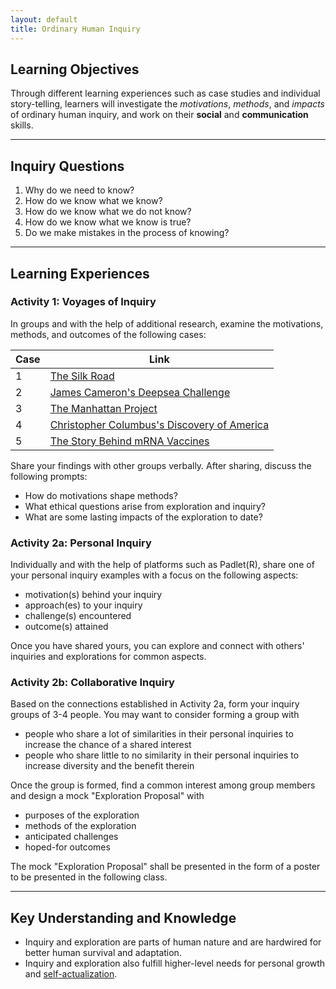 ```yaml
---
layout: default
title: Ordinary Human Inquiry
---
```


## Learning Objectives
Through different learning experiences such as case studies and individual story-telling, learners will investigate the *motivations*, *methods*, and *impacts* of ordinary human inquiry, and work on their **social** and **communication** skills.

---

## Inquiry Questions
1. Why do we need to know?
2. How do we know what we know?
3. How do we know what we do not know?
4. How do we know what we know is true?
5. Do we make mistakes in the process of knowing?

---

## Learning Experiences
### Activity 1: Voyages of Inquiry 
In groups and with the help of additional research, examine the motivations, methods, and outcomes of the following cases:

|    Case    |    Link    |
| ---------- | ---------- |
| 1 | [The Silk Road](https://www.youtube.com/watch?v=vn3e37VWc0k&ab_channel=TED-Ed) |
| 2 | [James Cameron's Deepsea Challenge](https://www.youtube.com/watch?v=-8r_-79SjpA&ab_channel=NationalGeographic) |
| 3 | [The Manhattan Project](https://www.youtube.com/watch?v=4IqKdf6In_k&ab_channel=SciShow) |
| 4 | [Christopher Columbus's Discovery of America](https://www.youtube.com/watch?v=-E9T6UWaDRA&ab_channel=NativeAmericanHistory) |
| 5 | [The Story Behind mRNA Vaccines](https://www.youtube.com/watch?v=-3x4IMdeFdI&ab_channel=PennMedicine) |

Share your findings with other groups verbally. After sharing, discuss the following prompts:
- How do motivations shape methods?
- What ethical questions arise from exploration and inquiry?
- What are some lasting impacts of the exploration to date?

### Activity 2a: Personal Inquiry
Individually and with the help of platforms such as Padlet(R), share one of your personal inquiry examples with a focus on the following aspects:
- motivation(s) behind your inquiry
- approach(es) to your inquiry
- challenge(s) encountered
- outcome(s) attained

Once you have shared yours, you can explore and connect with others' inquiries and explorations for common aspects.

### Activity 2b: Collaborative Inquiry
Based on the connections established in Activity 2a, form your inquiry groups of 3-4 people. You may want to consider forming a group with
- people who share a lot of similarities in their personal inquiries to increase the chance of a shared interest
- people who share little to no similarity in their personal inquiries to increase diversity and the benefit therein

Once the group is formed, find a common interest among group members and design a mock "Exploration Proposal" with
- purposes of the exploration
- methods of the exploration
- anticipated challenges
- hoped-for outcomes

The mock "Exploration Proposal" shall be presented in the form of a poster to be presented in the following class.

---

## Key Understanding and Knowledge
- Inquiry and exploration are parts of human nature and are hardwired for better human survival and adaptation.
- Inquiry and exploration also fulfill higher-level needs for personal growth and [self-actualization](https://en.wikipedia.org/wiki/Maslow%27s_hierarchy_of_needs).
   

